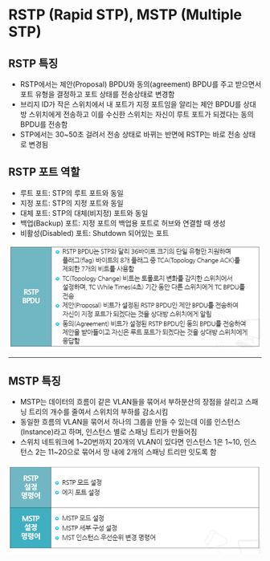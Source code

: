 # RSTP (Rapid STP), MSTP (Multiple STP)

## RSTP 특징

- RSTP에서는 제안(Proposal) BPDU와 동의(agreement) BPDU를 주고 받으면서 포트 유형을 결정하고 포트 상태를 전송상태로 변경함
- 브리지 ID가 작은 스위치에서 내 포트가 지정 포트임을 알리는 제안 BPDU를 상대방 스위치에게 전송하고 이를 수신한 스위치는 자신이 루트 포트가 되겠다는
동의 BPDU를 전송함
- STP에서는 30~50초 걸려서 전송 상태로 바뀌는 반면에 RSTP는 바로 전송 상태로 변경됨

## RSTP 포트 역할

- 루트 포트: STP의 루트 포트와 동일
- 지정 포트: STP의 지정 포트와 동일
- 대체 포트: STP의 대체(비지정) 포트와 동일
- 백업(Backup) 포트: 지정 포트의 백업용 포트로 허브와 연결할 때 생성
- 비활성(Disabled) 포트: Shutdown 되어있는 포트

<img src="./image/rstp1.png" alt="Alt123" width="600">

---

## MSTP 특징

- MSTP는 데이터의 흐름이 같은 VLAN들을 묶어서 부하분산의 장점을 살리고 스패닝 트리의 개수를 줄여서 스위치의 부하를 감소시킴
- 동일한 흐름의 VLAN을 묶어서 하나의 그룹을 만들 수 있는데 이를 인스턴스(Instance)라고 하며, 인스턴스 별로 스패닝 트리가 만들어짐
- 스위치 네트워크에 1~20번까지 20개의 VLAN이 있다면 인스턴스 1은 1~10, 인스턴스 2는 11~20으로 묶어서 망 내에 2개의 스패닝 트리만 잇도록 함
<img src="./image/rstp2.png" alt="Alt123" width="600">